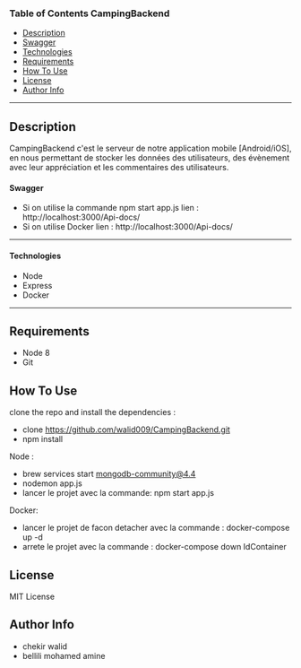 ### Table of Contents CampingBackend

- [Description](#description)
- [Swagger](#swagger)
- [Technologies](#how-to-use)
- [Requirements](#Requirements)
- [How To Use](#how-to-use)
- [License](#license)
- [Author Info](#author-info)

---

## Description

CampingBackend c'est le serveur de notre application mobile [Android/iOS], en nous permettant de stocker les données des utilisateurs, des évènement avec leur appréciation et les commentaires des utilisateurs.

#### Swagger

- Si on utilise la commande npm start app.js lien : http://localhost:3000/Api-docs/
- Si on utilise Docker lien : http://localhost:3000/Api-docs/

---

#### Technologies

- Node  
- Express
- Docker

---

## Requirements

* Node 8
* Git

## How To Use
clone the repo and install the dependencies :
- clone https://github.com/walid009/CampingBackend.git
- npm install

Node :
- brew services start mongodb-community@4.4
- nodemon app.js
- lancer le projet avec la commande: npm start app.js

Docker:
- lancer le projet de facon detacher avec la commande : docker-compose up -d
- arrete le projet avec la commande : docker-compose down IdContainer

## License

MIT License

## Author Info

- chekir walid
- bellili mohamed amine
